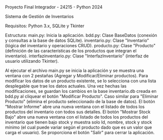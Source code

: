 Proyecto Final Integrador - 24215 - Python 2024

Sistema de Gestión de Inventarios

Requisitos: Python 3.x, SQLite y Tkinter

Estructura:
main.py: Inicia la aplicación.
bdd.py: Clase BaseDatos (conexión y consultas a la base de datos SQLite).
inventario.py: Clase "Inventario" (lógica del inventario y operaciones CRUD).
producto.py: Clase "Producto" (definición de las características de los productos que integran el inventario).
interfazinventario.py: Clase "InterfazInventario" (interfaz de usuario utilizando Tkinter).

Al ejecutar el archivo main.py se inicia la aplicación y se muestra una ventana con 2 pestañas (Agregar y Modificar/Eliminar productos).
Para modificar los datos de un producto existente, se lo selecciona con una lista desplegable que trae los datos actuales. Una vez hechas las modificaciones, se guardan los cambios en la base inventario.db creada en bdd.py al cliquear el botón "Modificar Producto". Caso similar para "Eliminar Producto" (elimina el producto seleccionado de la base de datos).
El botón "Mostrar Informe" abre una nueva ventana con el listado de todos los productos del inventario con todos sus detalles.
El botón "Mostrar Stock Bajo" abre una nueva ventana con el listado de todos los productos del inventario que tienen bajo stock y muestra solo Id, nombre, stock y stock mínimo (el cual puede variar según el producto dado que es un valor que carga el usuario).
Se proporciona el botón "Salir" para cerrar la aplicación.
